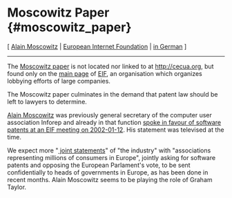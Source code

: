 # Moscowitz Paper {#moscowitz_paper}

\[ [ Alain Moscowitz](AlainMoscowitz "wikilink") \| [ European Internet
Foundation](EuropeanInternetFoundationEn "wikilink") \| [ in
German](Cecua031207De "wikilink") \]

------------------------------------------------------------------------

The [Moscowitz
paper](http://www.eifonline.org/site_16/fil/fil_23.pdf "wikilink") is
not located nor linked to at <http://cecua.org>, but found only on the
[main
page](http://www.eifonline.org/site/index.cfm?BID=16&SID=1&LG=2&HOMEP=1 "wikilink")
of
[EIF](http://www.disinfopedia.org/wiki.phtml?title=European_Internet_Foundation "wikilink"),
an organisation which organizes lobbying efforts of large companies.

The Moscowitz paper culminates in the demand that patent law should be
left to lawyers to determine.

[Alain
Moscowitz](http://www.google.de/search?q=Alain+Moscowitz&ie=UTF-8=UTF-8&hl=de&btnG=Google+Suche&meta= "wikilink")
was previously general secretary of the computer user association
Inforep and already in that function [spoke in favour of software
patents at an EIF meeting on
2002-01-12](http://www.legalis.net/cgi-iddn/french/affiche-tv.cgi?droite=tvpratique/brevet_logiciels.htm&player=player.htm "wikilink").
His statement was televised at the time.

We expect more \"[ joint statements](Ipat0304En "wikilink")\" of \"the
industry\" with \"associations representing millions of consumers in
Europe\", jointly asking for software patents and opposing the European
Parlament\'s vote, to be sent confidentially to heads of governments in
Europe, as has been done in recent months. Alain Moscowitz seems to be
playing the role of Graham Taylor.

